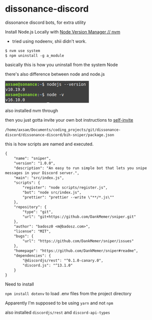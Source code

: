 # dissonance-discord
dissonance discord bots, for extra utility


Install Node.js Locally with [Node Version Manager // nvm](https://heynode.com/tutorial/install-nodejs-locally-nvm/)


- tried using nodeenv, shii didn't work.

```
$ nvm use system
$ npm uninstall -g a_module

```
basically this is how you uninstall from the system Node


there's also difference between node and node.js

![node/nodejs // versions](node_versions.png)


also installed nvm through 


then you just gotta invite your own bot
instructions to [self-invite](https://discordpy.readthedocs.io/en/stable/discord.html)





`/home/axsae/Documents/coding_projects/git/dissonance-discord/dissonance-discord/bih-sniper/package.json`

this is how scripts are named and executed.

```
{
	"name": "sniper",
	"version": "1.0.0",
	"description": "An easy to run simple bot that lets you snipe messages in your Discord server.",
	"main": "src/index.js",
	"scripts": {
		"register": "node scripts/register.js",
		"bot": "node src/index.js",
		"prettier": "prettier --write \"**/*.js\""
	},
	"repository": {
		"type": "git",
		"url": "git+https://github.com/DankMemer/sniper.git"
	},
	"author": "badosz0 <m@badosz.com>",
	"license": "MIT",
	"bugs": {
		"url": "https://github.com/DankMemer/sniper/issues"
	},
	"homepage": "https://github.com/DankMemer/sniper#readme",
	"dependencies": {
		"@discordjs/rest": "^0.1.0-canary.0",
		"discord.js": "^13.1.0"
	}
}

```


Need to install 

`npm install dotenv`
to load .env files from the project directory



Apparently I'm supposed to be using `yarn` and not `npm`

also installed `discordjs/rest` and `discord-api-types`